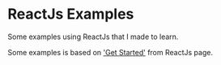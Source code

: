 # ReactJs Examples

Some examples using ReactJs that I made to learn.

Some examples is based on ['Get Started'](https://facebook.github.io/react/docs/getting-started.html) from ReactJs page.
